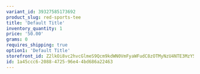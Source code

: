 ```yaml
---
variant_id: 39327585173692
product_slug: red-sports-tee
title: 'Default Title'
inventory_quantity: 1
price: '50.00'
grams: 0
requires_shipping: true
option1: 'Default Title'
storefront_id: Z2lkOi8vc2hvcGlmeS9Qcm9kdWN0VmFyaWFudC8zOTMyNzU4NTE3MzY5Mg==
id: 1a45ccc6-2088-4725-96e4-4bd686a22463
---
```

